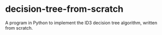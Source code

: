 # decision-tree-from-scratch
A program in Python to implement the ID3 decision tree algorithm, written from scratch.
